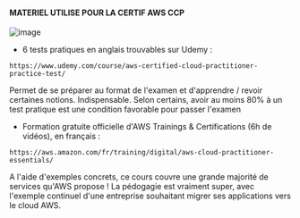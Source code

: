 #### MATERIEL UTILISE POUR LA CERTIF AWS CCP ####

![image](https://user-images.githubusercontent.com/97849927/202915554-97655dbf-645b-4b60-9ef8-1a72c9852b18.png)

- 6 tests pratiques en anglais trouvables sur Udemy : 

`https://www.udemy.com/course/aws-certified-cloud-practitioner-practice-test/`

Permet de se préparer au format de l'examen et d'apprendre / revoir certaines notions. Indispensable. Selon certains, avoir au moins 80% à un test pratique est une condition favorable 
pour passer l'examen


- Formation gratuite officielle d'AWS Trainings & Certifications (6h de vidéos), en français :

`https://aws.amazon.com/fr/training/digital/aws-cloud-practitioner-essentials/`

A l'aide d'exemples concrets, ce cours couvre une grande majorité de services qu'AWS propose ! La pédogagie est vraiment super, avec l'exemple continuel d'une
entreprise souhaitant migrer ses applications vers le cloud AWS.




